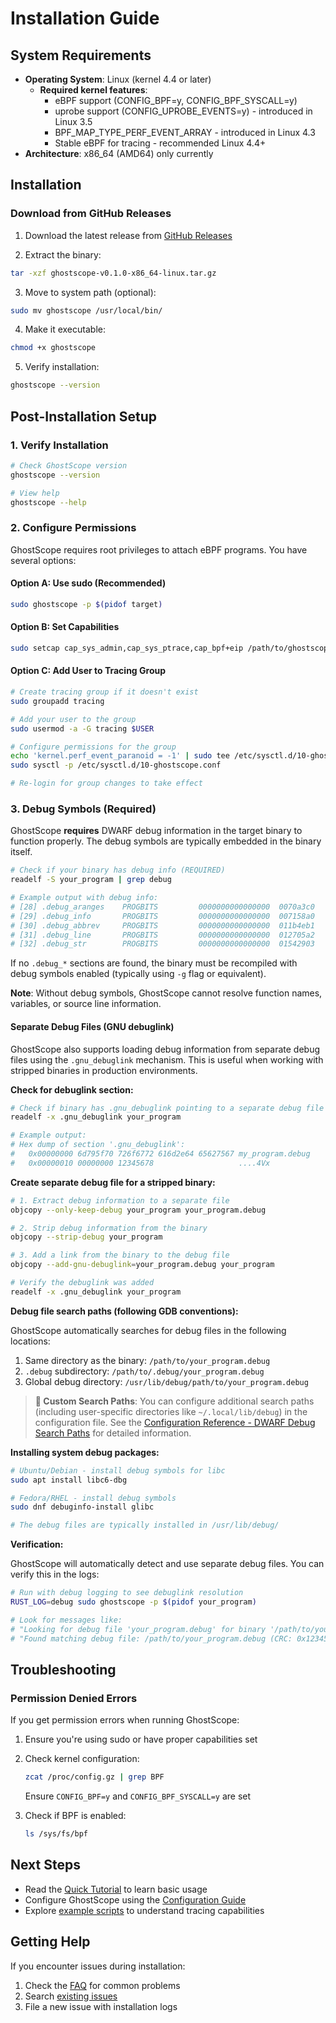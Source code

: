 # Installation Guide

## System Requirements

- **Operating System**: Linux (kernel 4.4 or later)
  - **Required kernel features**:
    - eBPF support (CONFIG_BPF=y, CONFIG_BPF_SYSCALL=y)
    - uprobe support (CONFIG_UPROBE_EVENTS=y) - introduced in Linux 3.5
    - BPF_MAP_TYPE_PERF_EVENT_ARRAY - introduced in Linux 4.3
    - Stable eBPF for tracing - recommended Linux 4.4+
- **Architecture**: x86_64 (AMD64) only currently

## Installation

### Download from GitHub Releases

1. Download the latest release from [GitHub Releases](https://github.com/swananan/ghostscope/releases)

2. Extract the binary:
```bash
tar -xzf ghostscope-v0.1.0-x86_64-linux.tar.gz
```

3. Move to system path (optional):
```bash
sudo mv ghostscope /usr/local/bin/
```

4. Make it executable:
```bash
chmod +x ghostscope
```

5. Verify installation:
```bash
ghostscope --version
```

## Post-Installation Setup

### 1. Verify Installation

```bash
# Check GhostScope version
ghostscope --version

# View help
ghostscope --help
```

### 2. Configure Permissions

GhostScope requires root privileges to attach eBPF programs. You have several options:

#### Option A: Use sudo (Recommended)
```bash
sudo ghostscope -p $(pidof target)
```

#### Option B: Set Capabilities
```bash
sudo setcap cap_sys_admin,cap_sys_ptrace,cap_bpf+eip /path/to/ghostscope
```

#### Option C: Add User to Tracing Group
```bash
# Create tracing group if it doesn't exist
sudo groupadd tracing

# Add your user to the group
sudo usermod -a -G tracing $USER

# Configure permissions for the group
echo 'kernel.perf_event_paranoid = -1' | sudo tee /etc/sysctl.d/10-ghostscope.conf
sudo sysctl -p /etc/sysctl.d/10-ghostscope.conf

# Re-login for group changes to take effect
```

### 3. Debug Symbols (Required)

GhostScope **requires** DWARF debug information in the target binary to function properly. The debug symbols are typically embedded in the binary itself.

```bash
# Check if your binary has debug info (REQUIRED)
readelf -S your_program | grep debug

# Example output with debug info:
# [28] .debug_aranges    PROGBITS         0000000000000000  0070a3c0
# [29] .debug_info       PROGBITS         0000000000000000  007158a0
# [30] .debug_abbrev     PROGBITS         0000000000000000  011b4eb1
# [31] .debug_line       PROGBITS         0000000000000000  012705a2
# [32] .debug_str        PROGBITS         0000000000000000  01542903
```

If no `.debug_*` sections are found, the binary must be recompiled with debug symbols enabled (typically using `-g` flag or equivalent).

**Note**: Without debug symbols, GhostScope cannot resolve function names, variables, or source line information.

#### Separate Debug Files (GNU debuglink)

GhostScope also supports loading debug information from separate debug files using the `.gnu_debuglink` mechanism. This is useful when working with stripped binaries in production environments.

**Check for debuglink section:**
```bash
# Check if binary has .gnu_debuglink pointing to a separate debug file
readelf -x .gnu_debuglink your_program

# Example output:
# Hex dump of section '.gnu_debuglink':
#   0x00000000 6d795f70 726f6772 616d2e64 65627567 my_program.debug
#   0x00000010 00000000 12345678                   ....4Vx
```

**Create separate debug file for a stripped binary:**
```bash
# 1. Extract debug information to a separate file
objcopy --only-keep-debug your_program your_program.debug

# 2. Strip debug information from the binary
objcopy --strip-debug your_program

# 3. Add a link from the binary to the debug file
objcopy --add-gnu-debuglink=your_program.debug your_program

# Verify the debuglink was added
readelf -x .gnu_debuglink your_program
```

**Debug file search paths (following GDB conventions):**

GhostScope automatically searches for debug files in the following locations:
1. Same directory as the binary: `/path/to/your_program.debug`
2. `.debug` subdirectory: `/path/to/.debug/your_program.debug`
3. Global debug directory: `/usr/lib/debug/path/to/your_program.debug`

> **📝 Custom Search Paths**: You can configure additional search paths (including user-specific directories like `~/.local/lib/debug`) in the configuration file. See the [Configuration Reference - DWARF Debug Search Paths](configuration.md#dwarf) for detailed information.

**Installing system debug packages:**
```bash
# Ubuntu/Debian - install debug symbols for libc
sudo apt install libc6-dbg

# Fedora/RHEL - install debug symbols
sudo dnf debuginfo-install glibc

# The debug files are typically installed in /usr/lib/debug/
```

**Verification:**

GhostScope will automatically detect and use separate debug files. You can verify this in the logs:
```bash
# Run with debug logging to see debuglink resolution
RUST_LOG=debug sudo ghostscope -p $(pidof your_program)

# Look for messages like:
# "Looking for debug file 'your_program.debug' for binary '/path/to/your_program'"
# "Found matching debug file: /path/to/your_program.debug (CRC: 0x12345678)"
```

## Troubleshooting

### Permission Denied Errors

If you get permission errors when running GhostScope:

1. Ensure you're using sudo or have proper capabilities set
2. Check kernel configuration:
   ```bash
   zcat /proc/config.gz | grep BPF
   ```
   Ensure `CONFIG_BPF=y` and `CONFIG_BPF_SYSCALL=y` are set

3. Check if BPF is enabled:
   ```bash
   ls /sys/fs/bpf
   ```

## Next Steps

- Read the [Quick Tutorial](tutorial.md) to learn basic usage
- Configure GhostScope using the [Configuration Guide](configuration.md)
- Explore [example scripts](scripting.md) to understand tracing capabilities

## Getting Help

If you encounter issues during installation:

1. Check the [FAQ](faq.md) for common problems
2. Search [existing issues](https://github.com/swananan/ghostscope/issues)
3. File a new issue with installation logs
